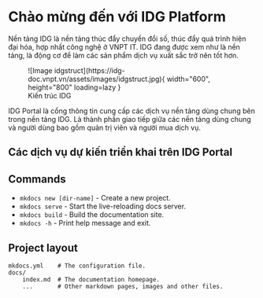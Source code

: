 # Chào mừng đến với IDG Platform

Nền tảng IDG là nền tảng thúc đẩy chuyển đổi số, thúc đẩy quá trình hiện đại hóa, hợp nhất công nghệ ở VNPT IT. IDG đang được xem như là nền tảng, là động cơ để làm các sản phẩm dịch vụ xuất sắc trở nên tốt hơn.

<figure markdown>
  ![Image idgstruct](https://idg-doc.vnpt.vn/assets/images/idgstruct.jpg){ width="600", height="800" loading=lazy }
  <figcaption>Kiến trúc IDG</figcaption>
</figure>

IDG Portal là cổng thông tin cung cấp các dịch vụ nền tảng dùng chung bên trong nền tảng IDG. Là thành phần giao tiếp giữa các nền tảng dùng chung và người dùng bao gồm quản trị viên và người mua dịch vụ.

## Các dịch vụ dự kiến triển khai trên IDG Portal

## Commands

* `mkdocs new [dir-name]` - Create a new project.
* `mkdocs serve` - Start the live-reloading docs server.
* `mkdocs build` - Build the documentation site.
* `mkdocs -h` - Print help message and exit.

## Project layout

    mkdocs.yml    # The configuration file.
    docs/
        index.md  # The documentation homepage.
        ...       # Other markdown pages, images and other files.
